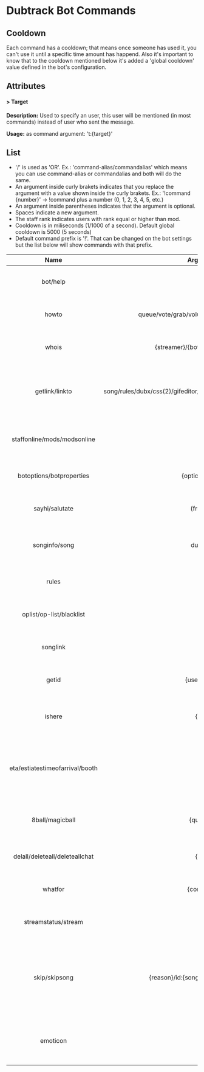 # Dubtrack Bot Commands #

## Cooldown ##
Each command has a cooldown; that means once someone has used it, you can't use it until a specific time amount has happend. Also it's important to know that to the cooldown mentioned below it's added a 'global cooldown' value defined in the bot's configuration.

## Attributes ##
#### > Target ####
**Description:** Used to specify an user, this user will be mentioned (in most commands) instead of user who sent the message.

**Usage:** as command argument: 't:{target}'

## List ##
- '/' is used as 'OR'. Ex.: 'command-alias/commandalias' which means you can use command-alias or commandalias and both will do the same.
- An argument inside curly brakets indicates that you replace the argument with a value shown inside the curly brakets. Ex.: '!command {number}' -> !command plus a number (0, 1, 2, 3, 4, 5, etc.)
- An argument inside parentheses indicates that the argument is optional.
- Spaces indicate a new argument.
- The staff rank indicates users with rank equal or higher than mod.
- Cooldown is in miliseconds (1/1000 of a second). Default global cooldown is 5000 (5 seconds)
- Default command prefix is '!'. That can be changed on the bot settings but the list below will show commands with that prefix.

|               Name              |                               Arguments                              |                                              Description                                             |     Rank    | Cooldown |
|:-------------------------------:|:--------------------------------------------------------------------:|:----------------------------------------------------------------------------------------------------:|:-----------:|:--------:|
|             bot/help            |                                  N/A                                 | Display description about the bot.                                                                   |     All     |     0    |
|              howto              |               queue/vote/grab/volume/ping/sendimage/css              | Display useful guides for new users.                                                                 |     All     |     0    |
|              whois              |                    {streamer}/{botname}/{username}                   | Displays information about a user.                                                                   |     All     |     0    |
|          getlink/linkto         | song/rules/dubx/css(2)/gifeditor/plugdjexporter/dubtrackimporter/dte | Show link to a predefined option (rules, dubx, css, etc...)                                          |     All     |     0    |
|   staffonline/mods/modsonline   |                                  N/A                                 | Displays what staff users are online in the room.                                                    |     All     |     0    |
|     botoptions/botproperties    |                           {option} {value}                           | Define settings for the bot to use.                                                                  |    Staff    |    N/A   |
|          sayhi/salutate         |                               (fromme)                               | Make the bot say salutate to someone.                                                                |     All     |   20000  |
|          songinfo/song          |                               dubs/link                              | Get information about the current song.                                                              |     All     |   30000  |
|              rules              |                                  N/A                                 | Abreviation command for '!getlink rules'                                                             |     All     |     0    |
|     oplist/op-list/blacklist    |                                  N/A                                 | Abreviation command for '!getlink oplist'                                                            |     All     |     0    |
|             songlink            |                                  N/A                                 | Abreviation command for '!song link'                                                                 |     All     |   30000  |
|              getid              |                             {user}/*song                             | Display any user's id or the current song's id.                                                      |    Staff    |    N/A   |
|              ishere             |                                {user}                                | Display if a user is currently on the room.                                                          |     All     |   5000   |
| eta/estiatestimeofarrival/booth |                                  N/A                                 | Display aproximate time for selected user to reach DJ status in the room.                            |     All     |   10000  |
|         8ball/magicball         |                              {question}                              | Ask the bot a yes or no question and it'll answer.                                                   |     All     |   10000  |
|  delall/deleteall/deleteallchat |                                {user}                                | Deletes all chats from a specific user.                                                              |    Staff    |    N/A   |
|             whatfor             |                               {command}                              | Displays the function of a bot command.                                                              |     All     |     0    |
|       streamstatus/stream       |                                  N/A                                 | Check if streamer is currently streaming.                                                            |     All     |     0    |
|          skip/skipsong          |                {reason}/id:{songid} {reason}/{songid}                | Smart skip the current song or a song by id. Optional make the bot display why the song was skipped. |    Staff    |    N/A   |
|        emoticon|em|emote        |                                {emote}                               | Display the image of a specific Twitch Emoticon.                                                     | Resident-DJ |     0    |
